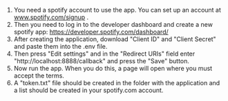 1. You need a spotify account to use the app. You can set up an account at www.spotify.com/signup .
2. Then you need to log in to the developer dashboard and create a new spotify app: https://developer.spotify.com/dashboard/
3. After creating the application, download "Client ID" and "Client Secret" and paste them into the .env file.
4. Then press "Edit settings" and in the "Redirect URIs" field enter "http://localhost:8888/callback" and press the "Save" button.
5. Now run the app. When you do this, a page will open where you must accept the terms.
6. A "token.txt" file should be created in the folder with the application and a list should be created in your spotify.com account.
